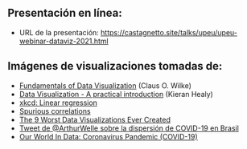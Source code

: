 ## Presentación en línea:

- URL de la presentación: https://castagnetto.site/talks/upeu/upeu-webinar-dataviz-2021.html

## Imágenes de visualizaciones tomadas de:

- [Fundamentals of Data Visualization](https://serialmentor.com/dataviz) (Claus O. Wilke)
- [Data Visualization - A practical introduction](https://socviz.co/) (Kieran Healy)
- [xkcd: Linear regression](https://xkcd.com/1725/)
- [Spurious correlations](http://tylervigen.com/spurious-correlations)
- [The 9 Worst Data Visualizations Ever Created](http://livingqlikview.com/the-9-worst-data-visualizations-ever-created/)
- [Tweet de @ArthurWelle sobre la dispersión de COVID-19 en Brasil](https://twitter.com/ArthurWelle/status/1284636341297393665)
- [Our World In Data: Coronavirus Pandemic (COVID-19)](https://ourworldindata.org/coronavirus)
